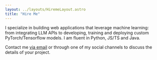 ```yaml
---
layout: ../layouts/HiremeLayout.astro
title: "Hire Me"
---
```


I specialize in building web applications that leverage machine learning: from integrating LLM APIs to developing, training and deploying custom PyTorch/Tensorflow models. I am fluent in Python, JS/TS and Java.

Contact me [via email](mailto:jmariomeissner@gmail.com) or through one of my social channels to discuss the details of your project.
